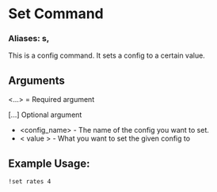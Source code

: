 # Set Command

### Aliases: s,

This is a config command. It sets a config to a certain value.

## Arguments
<...> = Required argument

[...] Optional argument

- <config_name> - The name of the config you want to set.
- < value >  - What you want to set the given config to


## Example Usage:
    !set rates 4
